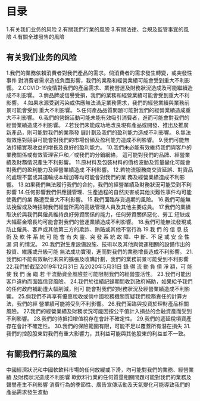 # 目录
1.有关我们业务的风险
2.有關我們行業的風險
3.有關法律、合規及監管事宜的風險
4.有關全球發售的風險

## 有关我们业务的风险
1.我們的業務依賴消費者對我們產品的需求。倘消費者的需求發生轉變，或突發性事件
對消費者需求造成負面影響，我們的業務和經營業績可能會受到重大不利影響。
2.COVID-19疫情對我們的產品需求、業務營運及財務狀況造成及可能繼續造成不利影響。
3.倘品牌或信譽受損，我們的業務和經營業績可能會受到重大不利影響。
4.如果水源受到污染或供應無法滿足業務需求，我們的經營業績與業務前景可能會受到
重大不利影響。
5.任何產品品質問題可能對我們的經營業績造成重大不利影響。
6.我們的營銷活動可能未能有效吸引消費者，進而可能會對我們的經營業績造成不利影響。
7.若我們未能成功地改良現有產品或開發、推出及推廣新產品，則可能對我們的業務發
展計劃及我們的盈利能力造成不利影響。
8.無法有效應對競爭可能會對我們的市場份額及盈利能力造成不利影響。
9.我們可能無法持續實現收益的增長及良好的盈利能力。
10.我們未必能有效維持我們與客戶的業務關係或有效管理客戶和╱或我們的分銷網絡，
這可能對我們的品牌、經營業績及財務情況產生不利影響。
11.原材料及包裝材料的價格波動及質量變化可能會對我們的盈利能力及經營業績造成
不利影響。
12.若物流服務商交貨延誤、對貨品的處理不當或其運輸成本增加等均可能會對我們的業
務及經營業績造成不利影響。
13.如果我們無法履行我們的合約，我們的經營業績及財務狀況可能受到不利影響
14.任何影響我們供應鏈管理、生產過程的自然災害或其他災難性事件均可能使我們的業
務遭受重大不利影響。
15.我們面臨存貨過期的風險。
16.我們可能無法挽留或及時招聘我們經營所需的高級管理人員及其他主要成員。
17.我們的業績取決於與我們與僱員維持良好勞資關係的能力，任何勞資關係惡化、勞工
短缺或大幅薪金增長均可能會對我們的營運業績造成不利影響。
18.我們可能無法發現或防止僱員、客戶或其他第三方的欺詐、賄賂或其他不當行為
19.我 們 的 信 息 技 術 及 軟 件 系 統 可 能 會 有 失 靈、突 發 系 統 故 障、中 斷、不 足 或 安 全 性 漏 洞
的情況。
20.我們對生產設備設施、技術以及其他與營運相關的設備作出的投資、維護或升級可能
無法成功實現，進而對我們的業務增長造成不利影響。
21.我們如不能有效執行未來的擴張及收購計劃，我們的業務前景可能受到不利影響
22.我們於截至2019年12月31日 及2020年5月31日 錄 得 流 動 負 債 淨 額，可 能 使 我 們 面 臨 若
干流動資金風險並可能限制我們的經營靈活性。
23.我們可能因客戶違約而面臨信貸風險。
24.我們於往績記錄期間收到政府補助，如果給予我們的任何政府補助遭大幅削減，則可
能會對我們的財務狀況及經營業績造成不利影響。
25.倘我們不再享有優惠稅收或倘中國稅務機關質疑我們稅務責任的計算方法，我們的經
營業績可能將受到不利影響。
26.我們面臨與投資於理財產品相關風險。
27.我們的經營業績及財務狀況可能因按公平值計入損益的金融資產而受到不利影響。
28.我們的待抵扣增值稅存在會計不確定性。
29.我們的遞延稅項資產存在會計不確定性。
30.我們的保險範圍有限，可能不足以覆蓋所有潛在損失
31.我們的控股股東對我們有重大影響力，其利益可能與其他股東的利益並不一致。

## 有關我們行業的風險
中國經濟狀況和中國軟飲料市場的任何放緩或下滑，均可能對我們的業務、經營業績
及財務狀況造成不利影響
軟飲料行業的任何質量相關問題可能對我們的業務及聲譽產生不利影響
消費行為的季節性、廣告宣傳活動及天氣變化可能導致我們的產品需求發生波動